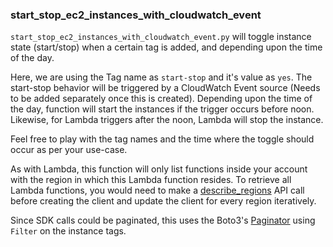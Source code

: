 ### start_stop_ec2_instances_with_cloudwatch_event

```start_stop_ec2_instances_with_cloudwatch_event.py``` will toggle instance state (start/stop) when a certain tag is added, and depending upon the time of the day.

Here, we are using the Tag name as ```start-stop``` and it's value as ```yes```. The start-stop behavior will be triggered by a CloudWatch Event source (Needs to be added separately once this is created). Depending upon the time of the day, function will start the instances if the trigger occurs before noon. Likewise, for Lambda triggers after the noon, Lambda will stop the instance.

Feel free to play with the tag names and the time where the toggle should occur as per your use-case.

As with Lambda, this function will only list functions inside your account with the region in which this Lambda function resides. To retrieve all Lambda functions, you would need to make a [describe_regions](https://boto3.amazonaws.com/v1/documentation/api/latest/reference/services/ec2.html#EC2.Client.describe_regions) API call before creating the client and update the client for every region iteratively.

Since SDK calls could be paginated, this uses the Boto3's [Paginator](https://boto3.amazonaws.com/v1/documentation/api/latest/guide/paginators.html) using ```Filter``` on the instance tags.
